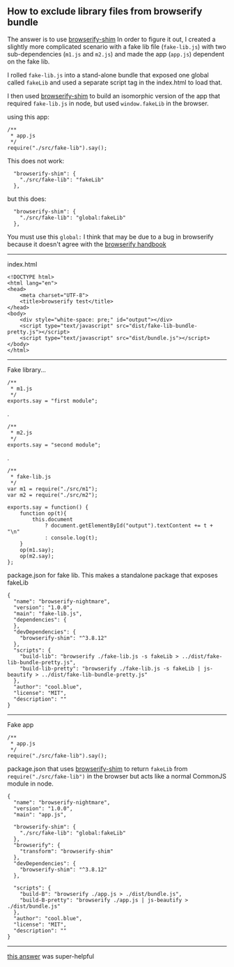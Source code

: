 How to exclude library files from browserify bundle
----

The answer is to use [browserify-shim][1]
In order to figure it out, I created a slightly more complicated scenario with a fake lib file (`fake-lib.js`) with two sub-dependencies (`m1.js` and `m2.js`) and made the app (`app.js`) dependent on the fake lib.

I rolled `fake-lib.js` into a stand-alone bundle that exposed one global called `fakeLib` and used a separate script tag in the index.html to load that.

I then used [browserify-shim][1] to build an isomorphic version of the app that required `fake-lib.js` in node, but used `window.fakeLib` in the browser.  


using this app:

    /**
     * app.js
     */
    require("./src/fake-lib").say();

This does not work: 

      "browserify-shim": {
        "./src/fake-lib": "fakeLib"
      },

but this does:

      "browserify-shim": {
        "./src/fake-lib": "global:fakeLib"
      },

You must use this `global:` 
I think that may be due to a bug in browserify because it doesn't agree with the [browserify handbook][2]

----------
index.html

    <!DOCTYPE html>
    <html lang="en">
    <head>
        <meta charset="UTF-8">
        <title>browserify test</title>
    </head>
    <body>
        <div style="white-space: pre;" id="output"></div>
        <script type="text/javascript" src="dist/fake-lib-bundle-pretty.js"></script>
        <script type="text/javascript" src="dist/bundle.js"></script>
    </body>
    </html>

----------


Fake library...

    /**
     * m1.js
     */
    exports.say = "first module";
.
 
    /**
     * m2.js
     */
    exports.say = "second module";
.

    /**
     * fake-lib.js
     */
    var m1 = require("./src/m1");
    var m2 = require("./src/m2");
    
    exports.say = function() {
        function op(t){
            this.document
                ? document.getElementById("output").textContent += t + "\n"
                : console.log(t);
        }
        op(m1.say);
        op(m2.say);
    };

package.json for fake lib.  This makes a standalone package that exposes fakeLib

    {
      "name": "browserify-nightmare",
      "version": "1.0.0",
      "main": "fake-lib.js",
      "dependencies": {
      },
      "devDependencies": {
        "browserify-shim": "^3.8.12"
      },
      "scripts": {
        "build-lib": "browserify ./fake-lib.js -s fakeLib > ../dist/fake-lib-bundle-pretty.js",
        "build-lib-pretty": "browserify ./fake-lib.js -s fakeLib | js-beautify > ../dist/fake-lib-bundle-pretty.js"
      },
      "author": "cool.blue",
      "license": "MIT",
      "description": ""
    }


----------


Fake app

    /**
     * app.js
     */
    require("./src/fake-lib").say();

package.json that uses [browserify-shim][1] to return `fakeLib` from `require("./src/fake-lib")` in the browser but acts like a normal CommonJS module in node.

    {
      "name": "browserify-nightmare",
      "version": "1.0.0",
      "main": "app.js",

      "browserify-shim": {
        "./src/fake-lib": "global:fakeLib"
      },
      "browserify": {
        "transform": "browserify-shim"
      },
      "devDependencies": {
        "browserify-shim": "^3.8.12"
      },

      "scripts": {
        "build-B": "browserify ./app.js > ./dist/bundle.js",
        "build-B-pretty": "browserify ./app.js | js-beautify > ./dist/bundle.js"
      },
      "author": "cool.blue",
      "license": "MIT",
      "description": ""
    }


----------

[this answer][3] was super-helpful


  [1]: https://npmjs.org/package/browserify-shim
  [2]: https://github.com/substack/browserify-handbook/blob/master/readme.markdown#browserify-shim
  [3]: http://stackoverflow.com/a/25585778/2670182
